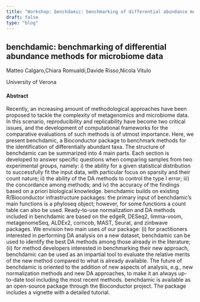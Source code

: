 ```yaml
---
title: "Workshop: benchdamic: benchmarking of differential abundance methods for microbiome data"
draft: false
type: "blog"
---
```


## benchdamic: benchmarking of differential abundance methods for microbiome data

Matteo Calgaro,Chiara Romualdi,Davide Risso,Nicola Vitulo

University of Verona

#### Abstract

Recently, an increasing amount of methodological approaches have been proposed to tackle the complexity of metagenomics and microbiome data. In this scenario, reproducibility and replicability have become two critical issues, and the development of computational frameworks for the comparative evaluations of such methods is of utmost importance. Here, we present benchdamic, a Bioconductor package to benchmark methods for the identification of differentially abundant taxa. The structure of benchdamic can be summarized into 4 main parts. Each section is developed to answer specific questions when comparing samples from two experimental groups, namely: i) the ability for a given statistical distribution to successfully fit the input data, with particular focus on sparsity and their count nature; ii) the ability of the DA methods to control the type I error; iii) the concordance among methods; and iv) the accuracy of the findings based on a priori biological knowledge. benchdamic builds on existing R/Bioconductor infrastructure packages: the primary input of benchdamic’s main functions is a phyloseq object; however, for some functions a count table can also be used. Ready-to-use normalization and DA methods included in benchdamic are based on the edgeR, DESeq2, limma-voom, metagenomeSeq, ALDEx2, corncob, MAST, Seurat, and zinbwave packages. We envision two main uses of our package: (i) for practitioners interested in performing DA analysis on a new dataset, benchdamic can be used to identify the best DA methods among those already in the literature; (ii) for method developers interested in benchmarking their new approach, benchdamic can be used as an impartial tool to evaluate the relative merits of the new method compared to what is already available. The future of benchdamic is oriented to the addition of new aspects of analysis, e.g., new normalization methods and new DA approaches, to make it an always up-to-date tool including the most recent methods. benchdamic is available as an open-source package through the Bioconductor project. The package includes a vignette with a detailed tutorial.


